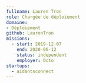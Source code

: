 ```yaml
---
fullname: Lauren Tron
role: Chargée de déploiement
domaine:
- Déploiement
github: LaurenTron
missions:
  - start: 2019-12-07
    end: 2020-06-12
    status: independent
    employer: Octo
startups:
  - aidantsconnect
---
```

